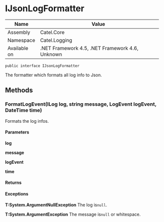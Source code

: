 

# IJsonLogFormatter

Name|Value
---|---
Assembly|Catel.Core
Namespace|Catel.Logging
Available on|.NET Framework 4.5, .NET Framework 4.6, Unknown

```
public interface IJsonLogFormatter
```

The formatter which formats all log info to Json.



## Methods

### FormatLogEvent(ILog log, string message, LogEvent logEvent, DateTime time)

Formats the log infos.

#### Parameters

**log**

**message**

**logEvent**

**time**

#### Returns

#### Exceptions

**T:System.ArgumentNullException**
The log is`null`.

**T:System.ArgumentException**
The message is`null` or whitespace.



